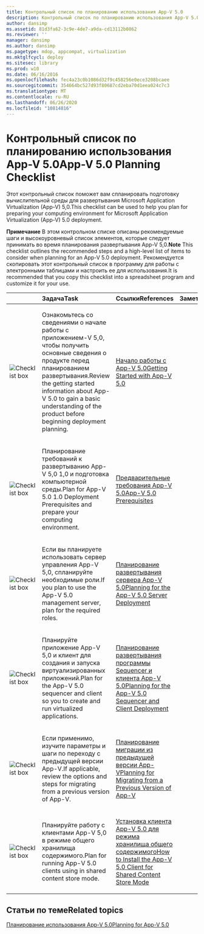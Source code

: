 ```yaml
---
title: Контрольный список по планированию использования App-V 5.0
description: Контрольный список по планированию использования App-V 5.0
author: dansimp
ms.assetid: 81d3fa62-3c9e-4de7-a9da-cd13112b0862
ms.reviewer: ''
manager: dansimp
ms.author: dansimp
ms.pagetype: mdop, appcompat, virtualization
ms.mktglfcycl: deploy
ms.sitesec: library
ms.prod: w10
ms.date: 06/16/2016
ms.openlocfilehash: fec4a23c0b1086d32f9c458256e0ece3208bcaee
ms.sourcegitcommit: 354664bc527d93f80687cd2eba70d1eea024c7c3
ms.translationtype: MT
ms.contentlocale: ru-RU
ms.lasthandoff: 06/26/2020
ms.locfileid: "10814816"
---
```

# <span data-ttu-id="d2738-103">Контрольный список по планированию использования App-V 5.0</span><span class="sxs-lookup"><span data-stu-id="d2738-103">App-V 5.0 Planning Checklist</span></span>


<span data-ttu-id="d2738-104">Этот контрольный список поможет вам спланировать подготовку вычислительной среды для развертывания Microsoft Application Virtualization (App-V) 5,0.</span><span class="sxs-lookup"><span data-stu-id="d2738-104">This checklist can be used to help you plan for preparing your computing environment for Microsoft Application Virtualization (App-V) 5.0 deployment.</span></span>

<span data-ttu-id="d2738-105">**Примечание**  В этом контрольном списке описаны рекомендуемые шаги и высокоуровневый список элементов, которые следует принимать во время планирования развертывания App-V 5,0.</span><span class="sxs-lookup"><span data-stu-id="d2738-105">**Note** This checklist outlines the recommended steps and a high-level list of items to consider when planning for an App-V 5.0 deployment.</span></span> <span data-ttu-id="d2738-106">Рекомендуется скопировать этот контрольный список в программу для работы с электронными таблицами и настроить ее для использования.</span><span class="sxs-lookup"><span data-stu-id="d2738-106">It is recommended that you copy this checklist into a spreadsheet program and customize it for your use.</span></span>

 

<table>
<colgroup>
<col width="25%" />
<col width="25%" />
<col width="25%" />
<col width="25%" />
</colgroup>
<thead>
<tr class="header">
<th align="left"></th>
<th align="left"><span data-ttu-id="d2738-107">Задача</span><span class="sxs-lookup"><span data-stu-id="d2738-107">Task</span></span></th>
<th align="left"><span data-ttu-id="d2738-108">Ссылки</span><span class="sxs-lookup"><span data-stu-id="d2738-108">References</span></span></th>
<th align="left"><span data-ttu-id="d2738-109">Заметки</span><span class="sxs-lookup"><span data-stu-id="d2738-109">Notes</span></span></th>
</tr>
</thead>
<tbody>
<tr class="odd">
<td align="left"><img src="images/checklistbox.gif" alt="Checklist box" /></td>
<td align="left"><p><span data-ttu-id="d2738-110">Ознакомьтесь со сведениями о начале работы с приложением-V 5,0, чтобы получить основные сведения о продукте перед планированием развертывания.</span><span class="sxs-lookup"><span data-stu-id="d2738-110">Review the getting started information about App-V 5.0 to gain a basic understanding of the product before beginning deployment planning.</span></span></p></td>
<td align="left"><p><a href="getting-started-with-app-v-50--rtm.md" data-raw-source="[Getting Started with App-V 5.0](getting-started-with-app-v-50--rtm.md)"><span data-ttu-id="d2738-111">Начало работы с App-V 5.0</span><span class="sxs-lookup"><span data-stu-id="d2738-111">Getting Started with App-V 5.0</span></span></a></p></td>
<td align="left"><p></p></td>
</tr>
<tr class="even">
<td align="left"><img src="images/checklistbox.gif" alt="Checklist box" /></td>
<td align="left"><p><span data-ttu-id="d2738-112">Планирование требований к развертыванию App-V 5,0 1,0 и подготовка компьютерной среды.</span><span class="sxs-lookup"><span data-stu-id="d2738-112">Plan for App-V 5.0 1.0 Deployment Prerequisites and prepare your computing environment.</span></span></p></td>
<td align="left"><p><a href="app-v-50-prerequisites.md" data-raw-source="[App-V 5.0 Prerequisites](app-v-50-prerequisites.md)"><span data-ttu-id="d2738-113">Предварительные требования App-V 5.0</span><span class="sxs-lookup"><span data-stu-id="d2738-113">App-V 5.0 Prerequisites</span></span></a></p></td>
<td align="left"><p></p></td>
</tr>
<tr class="odd">
<td align="left"><img src="images/checklistbox.gif" alt="Checklist box" /></td>
<td align="left"><p><span data-ttu-id="d2738-114">Если вы планируете использовать сервер управления App-V 5,0, спланируйте необходимые роли.</span><span class="sxs-lookup"><span data-stu-id="d2738-114">If you plan to use the App-V 5.0 management server, plan for the required roles.</span></span></p></td>
<td align="left"><p><a href="planning-for-the-app-v-50-server-deployment.md" data-raw-source="[Planning for the App-V 5.0 Server Deployment](planning-for-the-app-v-50-server-deployment.md)"><span data-ttu-id="d2738-115">Планирование развертывания сервера App-V 5.0</span><span class="sxs-lookup"><span data-stu-id="d2738-115">Planning for the App-V 5.0 Server Deployment</span></span></a></p></td>
<td align="left"><p></p></td>
</tr>
<tr class="even">
<td align="left"><img src="images/checklistbox.gif" alt="Checklist box" /></td>
<td align="left"><p><span data-ttu-id="d2738-116">Планируйте приложение App-V 5,0 и клиент для создания и запуска виртуализированных приложений.</span><span class="sxs-lookup"><span data-stu-id="d2738-116">Plan for the App-V 5.0 sequencer and client so you to create and run virtualized applications.</span></span></p></td>
<td align="left"><p><a href="planning-for-the-app-v-50-sequencer-and-client-deployment.md" data-raw-source="[Planning for the App-V 5.0 Sequencer and Client Deployment](planning-for-the-app-v-50-sequencer-and-client-deployment.md)"><span data-ttu-id="d2738-117">Планирование развертывания программы Sequencer и клиента App-V 5.0</span><span class="sxs-lookup"><span data-stu-id="d2738-117">Planning for the App-V 5.0 Sequencer and Client Deployment</span></span></a></p></td>
<td align="left"><p></p></td>
</tr>
<tr class="odd">
<td align="left"><img src="images/checklistbox.gif" alt="Checklist box" /></td>
<td align="left"><p><span data-ttu-id="d2738-118">Если применимо, изучите параметры и шаги по переходу с предыдущей версии App-V.</span><span class="sxs-lookup"><span data-stu-id="d2738-118">If applicable, review the options and steps for migrating from a previous version of App-V.</span></span></p></td>
<td align="left"><p><a href="planning-for-migrating-from-a-previous-version-of-app-v.md" data-raw-source="[Planning for Migrating from a Previous Version of App-V](planning-for-migrating-from-a-previous-version-of-app-v.md)"><span data-ttu-id="d2738-119">Планирование миграции из предыдущей версии App-V</span><span class="sxs-lookup"><span data-stu-id="d2738-119">Planning for Migrating from a Previous Version of App-V</span></span></a></p></td>
<td align="left"><p></p></td>
</tr>
<tr class="even">
<td align="left"><img src="images/checklistbox.gif" alt="Checklist box" /></td>
<td align="left"><p><span data-ttu-id="d2738-120">Планируйте работу с клиентами App-V 5,0 в режиме общего хранилища содержимого.</span><span class="sxs-lookup"><span data-stu-id="d2738-120">Plan for running App-V 5.0 clients using in shared content store mode.</span></span></p></td>
<td align="left"><p><a href="how-to-install-the-app-v-50-client-for-shared-content-store-mode.md" data-raw-source="[How to Install the App-V 5.0 Client for Shared Content Store Mode](how-to-install-the-app-v-50-client-for-shared-content-store-mode.md)"><span data-ttu-id="d2738-121">Установка клиента App-V 5.0 для режима хранилища общего содержимого</span><span class="sxs-lookup"><span data-stu-id="d2738-121">How to Install the App-V 5.0 Client for Shared Content Store Mode</span></span></a></p></td>
<td align="left"><p></p></td>
</tr>
</tbody>
</table>

 






## <span data-ttu-id="d2738-122">Статьи по теме</span><span class="sxs-lookup"><span data-stu-id="d2738-122">Related topics</span></span>


[<span data-ttu-id="d2738-123">Планирование использования App-V 5.0</span><span class="sxs-lookup"><span data-stu-id="d2738-123">Planning for App-V 5.0</span></span>](planning-for-app-v-50-rc.md)

 

 





